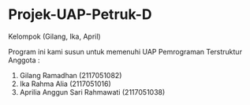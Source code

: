# Projek-UAP-Petruk-D
Kelompok (Gilang, Ika, April)

Program ini kami susun untuk memenuhi UAP Pemrograman Terstruktur
Anggota :
1. Gilang Ramadhan (2117051082)
2. Ika Rahma Alia (2117051016)
3. Aprilia  Anggun Sari Rahmawati (2117051038)
